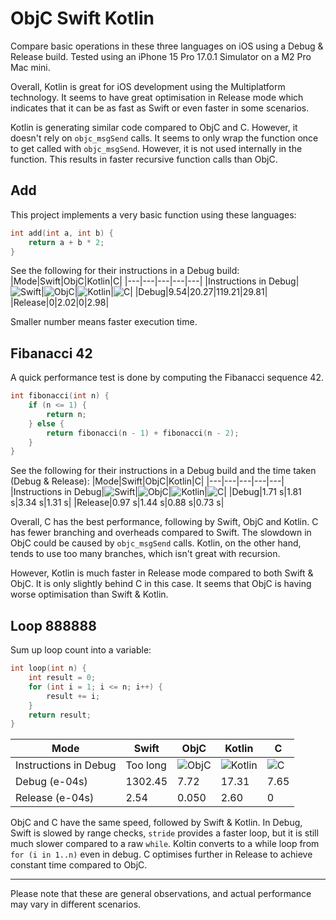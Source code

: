 # ObjC Swift Kotlin
Compare basic operations in these three languages on iOS using a Debug & Release build. Tested using an iPhone 15 Pro 17.0.1 Simulator on a M2 Pro Mac mini.

Overall, Kotlin is great for iOS development using the Multiplatform technology. It seems to have great optimisation in Release mode which indicates that it can be as fast as Swift or even faster in some scenarios. 

Kotlin is generating similar code compared to ObjC and C. However, it doesn't rely on `objc_msgSend` calls. It seems to only wrap the function once to get called with `objc_msgSend`. However, it is not used internally in the function. This results in faster recursive function calls than ObjC.

## Add
This project implements a very basic function using these languages:
```c
int add(int a, int b) {
    return a + b * 2;
}
```

See the following for their instructions in a Debug build:
|Mode|Swift|ObjC|Kotlin|C|
|---|---|---|---|---|
|Instructions in Debug|![Swift](https://raw.githubusercontent.com/HenryQuan/objc-swift-kotlin/main/img/math/swift.png)|![ObjC](https://raw.githubusercontent.com/HenryQuan/objc-swift-kotlin/main/img/math/objc.png)|![Kotlin](https://raw.githubusercontent.com/HenryQuan/objc-swift-kotlin/main/img/math/kotlin.png)|![C](https://raw.githubusercontent.com/HenryQuan/objc-swift-kotlin/main/img/math/c.png)|
|Debug|9.54|20.27|119.21|29.81|
|Release|0|2.02|0|2.98|

Smaller number means faster execution time.

## Fibanacci 42
A quick performance test is done by computing the Fibanacci sequence 42. 
```c
int fibonacci(int n) {
    if (n <= 1) {
        return n;
    } else {
        return fibonacci(n - 1) + fibonacci(n - 2);
    }
}
```

See the following for their instructions in a Debug build and the time taken (Debug & Release):
|Mode|Swift|ObjC|Kotlin|C|
|---|---|---|---|---|
|Instructions in Debug|![Swift](https://raw.githubusercontent.com/HenryQuan/objc-swift-kotlin/main/img/fib/swift.png)|![ObjC](https://raw.githubusercontent.com/HenryQuan/objc-swift-kotlin/main/img/fib/objc.png)|![Kotlin](https://raw.githubusercontent.com/HenryQuan/objc-swift-kotlin/main/img/fib/kotlin.png)|![C](https://raw.githubusercontent.com/HenryQuan/objc-swift-kotlin/main/img/fib/c.png)|
|Debug|1.71 s|1.81 s|3.34 s|1.31 s|
|Release|0.97 s|1.44 s|0.88 s|0.73 s|

Overall, C has the best performance, following by Swift, ObjC and Kotlin. C has fewer branching and overheads compared to Swift. The slowdown in ObjC could be caused by `objc_msgSend` calls. Kotlin, on the other hand, tends to use too many branches, which isn't great with recursion.

However, Kotlin is much faster in Release mode compared to both Swift & ObjC. It is only slightly behind C in this case. It seems that ObjC is having worse optimisation than Swift & Kotlin.

## Loop 888888
Sum up loop count into a variable:
```c
int loop(int n) {
    int result = 0;
    for (int i = 1; i <= n; i++) {
        result += i;
    }
    return result;
}
```

|Mode|Swift|ObjC|Kotlin|C|
|---|---|---|---|---|
|Instructions in Debug|Too long|![ObjC](https://raw.githubusercontent.com/HenryQuan/objc-swift-kotlin/main/img/loop/objc.png)|![Kotlin](https://raw.githubusercontent.com/HenryQuan/objc-swift-kotlin/main/img/loop/kotlin.png)|![C](https://raw.githubusercontent.com/HenryQuan/objc-swift-kotlin/main/img/loop/c.png)|
|Debug (e-04s)|1302.45|7.72|17.31|7.65|
|Release (e-04s)|2.54|0.050|2.60|0|

ObjC and C have the same speed, followed by Swift & Kotlin. In Debug, Swift is slowed by range checks, `stride` provides a faster loop, but it is still much slower compared to a raw `while`. Koltin converts to a while loop from `for (i in 1..n)` even in debug. C optimises further in Release to achieve constant time compared to ObjC.

***
Please note that these are general observations, and actual performance may vary in different scenarios.
